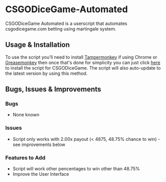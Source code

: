 # CSGODiceGame-Automated

CSGODiceGame Automated is a userscript that automates csgodicegame.com betting using martingale system.

## Usage & Installation

To use the script you'll need to install [Tampermonkey](https://chrome.google.com/webstore/detail/tampermonkey/dhdgffkkebhmkfjojejmpbldmpobfkfo) if using Chrome or [Greasemonkey](https://addons.mozilla.org/en-US/firefox/addon/greasemonkey/) then once that's done for simplicity you can just click [here](http://adampoke111.site11.com/projects/csgodicegame_adam.user.js) to install the script for CSGODiceGame. The script will also auto-update to the latest version by using this method.


## Bugs, Issues & Improvements

### Bugs
* None known

### Issues
* Script only works with 2.00x payout (< 4875, 48.75% chance to win) - see improvements below

### Features to Add
* Script will work other pencentages to win other than 48.75%
* Improve the User Interface